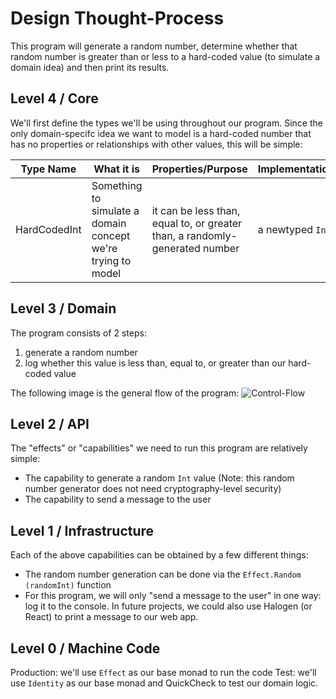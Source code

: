 # Design Thought-Process

This program will generate a random number, determine whether that random number is greater than or less to a hard-coded value (to simulate a domain idea) and then print its results.

## Level 4 / Core

We'll first define the types we'll be using throughout our program. Since the only domain-specifc idea we want to model is a hard-coded number that has no properties or relationships with other values, this will be simple:

| Type Name | What it is | Properties/Purpose | Implementation
| - | - | - | - |
| HardCodedInt | Something to simulate a domain concept we're trying to model | it can be less than, equal to, or greater than, a randomly-generated number | a newtyped `Int`

## Level 3 / Domain

The program consists of 2 steps:
1. generate a random number
2. log whether this value is less than, equal to, or greater than our hard-coded value

The following image is the general flow of the program:
![Control-Flow](./images/Control-Flow.svg)

## Level 2 / API

The "effects" or "capabilities" we need to run this program are relatively simple:
- The capability to generate a random `Int` value (Note: this random number generator does not need cryptography-level security)
- The capability to send a message to the user

## Level 1 / Infrastructure

Each of the above capabilities can be obtained by a few different things:
- The random number generation can be done via the `Effect.Random (randomInt)` function
- For this program, we will only "send a message to the user" in one way: log it to the console. In future projects, we could also use Halogen (or React) to print a message to our web app.

## Level 0 / Machine Code

Production: we'll use `Effect` as our base monad to run the code
Test: we'll use `Identity` as our base monad and QuickCheck to test our domain logic.
